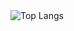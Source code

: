 <td valign="top" width="40%">
<img src="https://github-readme-stats.vercel.app/api/top-langs/?username=SergeiKrivko&layout=compact&langs_count=8&hide=html,css" alt="Top Langs" />
</td>
</tr>
</table>
